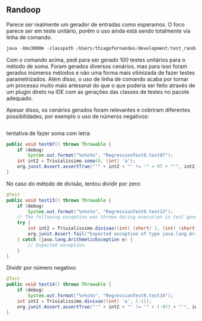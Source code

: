 ## **Randoop**

Parece ser realmente um gerador de entradas como esperamos. O foco parece ser em teste unitário, porém o uso ainda está sendo totalmente via linha de comando.

```jsx
java -Xmx3000m -classpath /Users/thiagofernandes/development/test_randoop/:${RANDOOP_JAR} randoop.main.Main gentests --testclass=Trivialissimo --output-limit=100
```

Com o comando acima, pedi para ser gerado 100 testes unitários para o método de soma. Foram gerados diversos cenários, mas para isso foram gerados inúmeros métodos e não uma forma mais otimizada de fazer testes parametrizados. Além disso, o uso de linha de comando acaba por tornar um processo muito mais artesanal do que o que poderia ser feito através de um plugin direto na IDE com as gerações das classes de testes no pacote adequado.

Apesar disso, os cenários gerados foram relevantes e cobriram diferentes possibilidades, por exemplo o uso de números negativos:

```java

```

tentativa de fazer soma com letra:

```java
public void test07() throws Throwable {
    if (debug)
        System.out.format("%n%s%n", "RegressionTest0.test07");
    int int2 = Trivialissimo.soma(0, (int) 'a');
    org.junit.Assert.assertTrue("'" + int2 + "' != '" + 97 + "'", int2 == 97);
}
```

No caso do método de divisão, tentou dividir por zero:

```java
@Test
public void test13() throws Throwable {
    if (debug)
        System.out.format("%n%s%n", "RegressionTest0.test13");
    // The following exception was thrown during execution in test generation
    try {
        int int2 = Trivialissimo.divisao((int) (short) 1, (int) (short) 0);
        org.junit.Assert.fail("Expected exception of type java.lang.ArithmeticException; message: / by zero");
    } catch (java.lang.ArithmeticException e) {
        // Expected exception.
    }
}
```

Dividir por número negativo:

```java
@Test
public void test14() throws Throwable {
    if (debug)
        System.out.format("%n%s%n", "RegressionTest0.test14");
    int int2 = Trivialissimo.divisao((int) 'a', (-1));
    org.junit.Assert.assertTrue("'" + int2 + "' != '" + (-97) + "'", int2 == (-97));
}
```